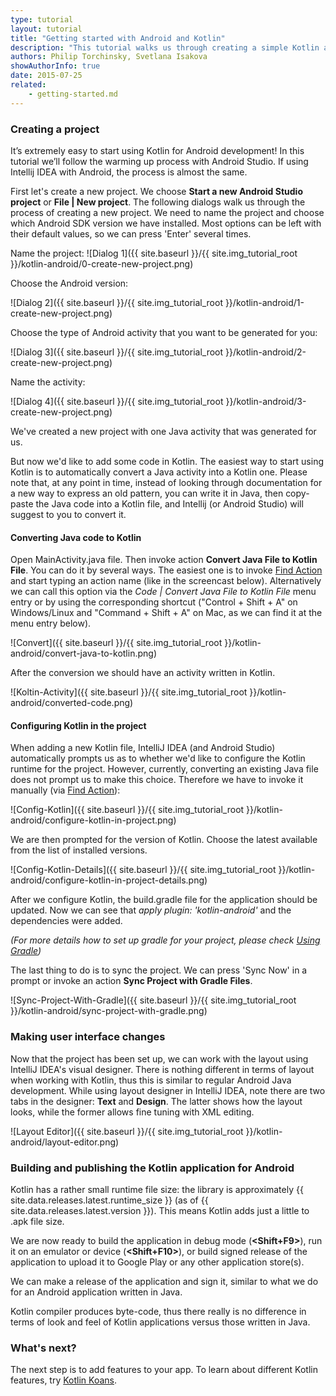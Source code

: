 ```yaml
---
type: tutorial
layout: tutorial
title: "Getting started with Android and Kotlin"
description: "This tutorial walks us through creating a simple Kotlin application for Android using Android Studio."
authors: Philip Torchinsky, Svetlana Isakova
showAuthorInfo: true
date: 2015-07-25
related:
    - getting-started.md
---
```

### Creating a project
It’s extremely easy to start using Kotlin for Android development! In this tutorial we’ll follow the warming up process with Android Studio.
If using Intellij IDEA with Android, the process is almost the same.

First let's create a new project. We choose **Start a new Android Studio project** or **File | New project**.
The following dialogs walk us through the process of creating a new project. 
We need to name the project and choose which Android SDK version we have installed. Most options can be left with their default values, so we can press 'Enter' several
times.

Name the project:
![Dialog 1]({{ site.baseurl }}/{{ site.img_tutorial_root }}/kotlin-android/0-create-new-project.png)

Choose the Android version:

![Dialog 2]({{ site.baseurl }}/{{ site.img_tutorial_root }}/kotlin-android/1-create-new-project.png)

Choose the type of Android activity that you want to be generated for you:

![Dialog 3]({{ site.baseurl }}/{{ site.img_tutorial_root }}/kotlin-android/2-create-new-project.png)

Name the activity:

![Dialog 4]({{ site.baseurl }}/{{ site.img_tutorial_root }}/kotlin-android/3-create-new-project.png)

We've created a new project with one Java activity that was generated for us.

But now we'd like to add some code in Kotlin. The easiest way to start using Kotlin is to automatically convert a Java activity into a Kotlin one.
Please note that, at any point in time, instead of looking through documentation for a new way to express an old pattern, 
you can write it in Java, then copy-paste the Java code into a Kotlin file, and Intellij (or Android Studio) will suggest to you to convert it. 


#### Converting Java code to Kotlin

Open MainActivity.java file. Then invoke action **Convert Java File to Kotlin File**. You can do it by several ways.
The easiest one is to invoke [Find Action](https://www.jetbrains.com/idea/help/navigating-to-action.html) and start typing an action name (like in the screencast below). 
Alternatively we can call this option via the _Code \| Convert Java File to Kotlin File_  menu entry or by using the corresponding shortcut ("Control + Shift + A" on Windows/Linux and "Command + Shift + A" on Mac, as we can find it at the menu entry below).
 
![Convert]({{ site.baseurl }}/{{ site.img_tutorial_root }}/kotlin-android/convert-java-to-kotlin.png)

After the conversion we should have an activity written in Kotlin.

![Koltin-Activity]({{ site.baseurl }}/{{ site.img_tutorial_root }}/kotlin-android/converted-code.png)

#### Configuring Kotlin in the project

When adding a new Kotlin file, IntelliJ IDEA (and Android Studio) automatically prompts us as to whether we'd like to configure the Kotlin runtime for the project. However, currently, converting an existing Java
file does not prompt us to make this choice. Therefore we have to invoke it manually (via [Find Action](https://www.jetbrains.com/idea/help/navigating-to-action.html)):

![Config-Kotlin]({{ site.baseurl }}/{{ site.img_tutorial_root }}/kotlin-android/configure-kotlin-in-project.png)

We are then prompted for the version of Kotlin. Choose the latest available from the list of installed versions.

![Config-Kotlin-Details]({{ site.baseurl }}/{{ site.img_tutorial_root }}/kotlin-android/configure-kotlin-in-project-details.png)

After we configure Kotlin, the build.gradle file for the application should be updated. 
Now we can see that _apply plugin: 'kotlin-android'_ and the dependencies were added. 

*(For more details how to set up gradle for your project, please check [Using Gradle](/docs/reference/using-gradle.html))*


The last thing to do is to sync the project. We can press 'Sync Now' in a prompt or invoke an action **Sync Project with Gradle Files**.
 
![Sync-Project-With-Gradle]({{ site.baseurl }}/{{ site.img_tutorial_root }}/kotlin-android/sync-project-with-gradle.png)

### Making user interface changes

Now that the project has been set up, we can work with the layout using IntelliJ IDEA's visual designer.
There is nothing different in terms of layout when working with Kotlin, thus this is similar to regular Android Java development.
While using layout designer in IntelliJ IDEA, note there are two tabs in the designer: **Text** and **Design**. The latter shows how the layout looks, while the former allows fine tuning with XML editing.

![Layout Editor]({{ site.baseurl }}/{{ site.img_tutorial_root }}/kotlin-android/layout-editor.png)

### Building and publishing the Kotlin application for Android

Kotlin has a rather small runtime file size: the library is approximately {{ site.data.releases.latest.runtime_size }} (as of {{ site.data.releases.latest.version }}). This means Kotlin adds just a little to .apk file size.

We are now ready to build the application in debug mode (**\<Shift+F9\>**), run it on an emulator or device (**\<Shift+F10\>**), or build signed release of the application to upload it to Google Play or any other application store(s).

We can make a release of the application and sign it, similar to what we do for an Android application written in Java. 

Kotlin compiler produces byte-code, thus there really is no difference in terms of look and feel of Kotlin applications versus those written in Java.

### What's next?

The next step is to add features to your app. To learn about different Kotlin features, try [Kotlin Koans](koans.html).
